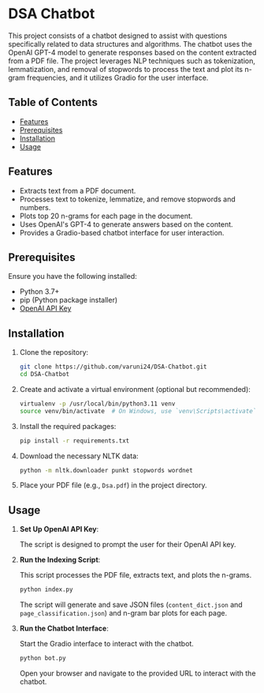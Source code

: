 # DSA Chatbot

This project consists of a chatbot designed to assist with questions specifically related to data structures and algorithms. The chatbot uses the OpenAI GPT-4 model to generate responses based on the content extracted from a PDF file. The project leverages NLP techniques such as tokenization, lemmatization, and removal of stopwords to process the text and plot its n-gram frequencies, and it utilizes Gradio for the user interface.

## Table of Contents

- [Features](#features)
- [Prerequisites](#prerequisites)
- [Installation](#installation)
- [Usage](#usage)

## Features

- Extracts text from a PDF document.
- Processes text to tokenize, lemmatize, and remove stopwords and numbers.
- Plots top 20 n-grams for each page in the document.
- Uses OpenAI's GPT-4 to generate answers based on the content.
- Provides a Gradio-based chatbot interface for user interaction.

## Prerequisites

Ensure you have the following installed:

- Python 3.7+
- pip (Python package installer)
- [OpenAI API Key](https://beta.openai.com/signup/)

## Installation

1. Clone the repository:

    ```sh
    git clone https://github.com/varuni24/DSA-Chatbot.git
    cd DSA-Chatbot
    ```

2. Create and activate a virtual environment (optional but recommended):

    ```sh
    virtualenv -p /usr/local/bin/python3.11 venv
    source venv/bin/activate  # On Windows, use `venv\Scripts\activate`
    ```

3. Install the required packages:

    ```sh
    pip install -r requirements.txt
    ```

4. Download the necessary NLTK data:

    ```sh
    python -m nltk.downloader punkt stopwords wordnet
    ```

5. Place your PDF file (e.g., `Dsa.pdf`) in the project directory.

## Usage

1. **Set Up OpenAI API Key**:

    The script is designed to prompt the user for their OpenAI API key.

2. **Run the Indexing Script**:

    This script processes the PDF file, extracts text, and plots the n-grams.

    ```sh
    python index.py
    ```

    The script will generate and save JSON files (`content_dict.json` and `page_classification.json`) and n-gram bar plots for each page.

3. **Run the Chatbot Interface**:

    Start the Gradio interface to interact with the chatbot.

    ```sh
    python bot.py
    ```

    Open your browser and navigate to the provided URL to interact with the chatbot.



